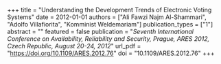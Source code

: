 +++
title = "Understanding the Development Trends of Electronic Voting Systems"
date = 2012-01-01
authors = ["Ali Fawzi Najm Al-Shammari", "Adolfo Villafiorita", "Komminist Weldemariam"]
publication_types = ["1"]
abstract = ""
featured = false
publication = "*Seventh International Conference on Availability, Reliability and Security, Prague, ARES 2012, Czech Republic, August 20-24, 2012*"
url_pdf = "https://doi.org/10.1109/ARES.2012.76"
doi = "10.1109/ARES.2012.76"
+++

